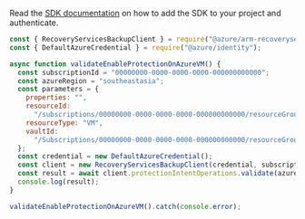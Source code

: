 Read the [SDK documentation](https://github.com/Azure/azure-sdk-for-js/blob/%40azure%2Farm-recoveryservicesbackup_8.1.1/sdk/recoveryservicesbackup/arm-recoveryservicesbackup/README.md) on how to add the SDK to your project and authenticate.

```javascript
const { RecoveryServicesBackupClient } = require("@azure/arm-recoveryservicesbackup");
const { DefaultAzureCredential } = require("@azure/identity");

async function validateEnableProtectionOnAzureVM() {
  const subscriptionId = "00000000-0000-0000-0000-000000000000";
  const azureRegion = "southeastasia";
  const parameters = {
    properties: "",
    resourceId:
      "/subscriptions/00000000-0000-0000-0000-000000000000/resourceGroups/arunaupgrade/providers/Microsoft.Compute/VirtualMachines/upgrade1",
    resourceType: "VM",
    vaultId:
      "/Subscriptions/00000000-0000-0000-0000-000000000000/resourceGroups/myRG/providers/Microsoft.RecoveryServices/Vaults/myVault",
  };
  const credential = new DefaultAzureCredential();
  const client = new RecoveryServicesBackupClient(credential, subscriptionId);
  const result = await client.protectionIntentOperations.validate(azureRegion, parameters);
  console.log(result);
}

validateEnableProtectionOnAzureVM().catch(console.error);
```
